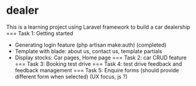 # dealer
This is a learning project using Laravel framework to build a car dealership
=== Task 1: Getting started
+ Generating login feature (php artisan make:auth) (completed)
+ Template with blade: about us, contact us, template partials 
+ Display stocks: Car pages, Home page
=== Task 2: car CRUD feature
=== Task 3: Booking test drive
=== Task 4: test drive feedback and feedback management
=== Task 5: Enquire forms (should provide different form when selected) (UX focus, js ?)
